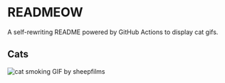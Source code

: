 # READMEOW

A self-rewriting README powered by GitHub Actions to display cat gifs.

## Cats

![cat smoking GIF by sheepfilms](https://media2.giphy.com/media/v1.Y2lkPTlhY2QwMmRhNWhrdnM2dTk0ZnVndHoxZGF2YTh4N2wzZmV1a3JicXo1emFoanRxaiZlcD12MV9naWZzX3NlYXJjaCZjdD1n/l0ExdMHUDKteztyfe/200.gif)
